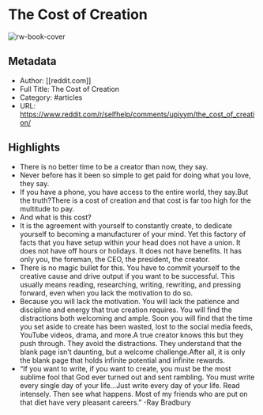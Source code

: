 # The Cost of Creation

![rw-book-cover](https://readwise-assets.s3.amazonaws.com/static/images/article3.5c705a01b476.png)

## Metadata
- Author: [[reddit.com]]
- Full Title: The Cost of Creation
- Category: #articles
- URL: https://www.reddit.com/r/selfhelp/comments/upiyym/the_cost_of_creation/

## Highlights
- There is no better time to be a creator than now, they say.
- Never before has it been so simple to get paid for doing what you love, they say.
- If you have a phone, you have access to the entire world, they say.But the truth?There is a cost of creation and that cost is far too high for the multitude to pay.
- And what is this cost?
- It is the agreement with yourself to constantly create, to dedicate yourself to becoming a manufacturer of your mind. Yet this factory of facts that you have setup within your head does not have a union. It does not have off hours or holidays. It does not have benefits. It has only you, the foreman, the CEO, the president, the creator.
- There is no magic bullet for this. You have to commit yourself to the creative cause and drive output if you want to be successful. This usually means reading, researching, writing, rewriting, and pressing forward, even when you lack the motivation to do so.
- Because you will lack the motivation. You will lack the patience and discipline and energy that true creation requires. You will find the distractions both welcoming and ample. Soon you will find that the time you set aside to create has been wasted, lost to the social media feeds, YouTube videos, drama, and more.A true creator knows this but they push through. They avoid the distractions. They understand that the blank page isn’t daunting, but a welcome challenge.After all, it is only the blank page that holds infinite potential and infinite rewards.
- “If you want to write, if you want to create, you must be the most sublime fool that God ever turned out and sent rambling. You must write every single day of your life…Just write every day of your life. Read intensely. Then see what happens. Most of my friends who are put on that diet have very pleasant careers.” -Ray Bradbury

